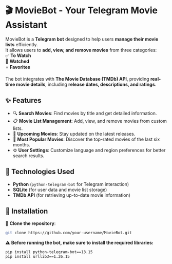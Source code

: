 # 🎬 MovieBot - Your Telegram Movie Assistant  

MovieBot is a **Telegram bot** designed to help users **manage their movie lists** efficiently.  
It allows users to **add, view, and remove movies** from three categories:  
✅ **To Watch**  
📅 **Watched**  
⭐ **Favorites**  

The bot integrates with **The Movie Database (TMDb) API**, providing **real-time movie details**, including **release dates, descriptions, and ratings**.  

## ✨ Features  
- 🔍 **Search Movies**: Find movies by title and get detailed information.  
- 📋 **Movie List Management**: Add, view, and remove movies from custom lists.  
- 🍿 **Upcoming Movies**: Stay updated on the latest releases.  
- 💛 **Most Popular Movies**: Discover the top-rated movies of the last six months.  
- ⚙️ **User Settings**: Customize language and region preferences for better search results.  

## 🚀 Technologies Used  
- **Python** (`python-telegram-bot` for Telegram interaction)  
- **SQLite** (for user data and movie list storage)  
- **TMDb API** (for retrieving up-to-date movie information)  

## 🔧 Installation  
📂 **Clone the repository**:  
   ```bash
   git clone https://github.com/your-username/MovieBot.git
   ```
⚠️ **Before running the bot, make sure to install the required libraries:**  

   
    pip install python-telegram-bot==13.15
    pip install urllib3==1.26.15
   
